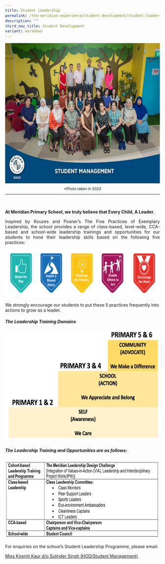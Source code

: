 ```yaml
---
title: Student Leadership
permalink: /the-meridian-experience/student-development/student-leadership/
description: ""
third_nav_title: Student Development
variant: markdown
---
```

<img src="/images/Our%20Staff/2023%20Dept%20Photos/Student_Management__Formal_min.jpg" style="width:650px;height:455px;float:center">
<p style="line-height:0.5em; font-size: 12px; text-align:center;">*Photo taken in 2023</p>
<hr>
<br>
<br>
<b>At Meridian Primary School, we truly believe that Every Child, A Leader.</b>

<p align="justify">Inspired by Kouzes and Posner’s The Five Practices of Exemplary Leadership, the school provides a range of class-based, level-wide, CCA-based and school-wide leadership trainings and opportunities for our students to hone their leadership skills based on the following five practices:</p>

<img src="/images/The%20Meridian%20Experience/2024%20Student%20Management/2024_SL1.png" style="width:650px;height:155px;float:center">

<p>We strongly encourage our students to put these 5 practices frequently into actions to grow as a leader.</p>

<h5>The Leadership Training Domains</h5>

<img src="/images/The%20Meridian%20Experience/2024%20Student%20Management/2024_SL2.png" style="width:750px;height:355px;float:center">

<h5>The Leadership Training and Opportunities are as follows:</h5>

<img src="/images/The%20Meridian%20Experience/2024%20Student%20Management/2024_SL3.png" style="width:750px;height:255px;float:center">

<p>For enquiries on the school’s Student Leadership Programme, please email:</p>
<a href="mailto:kirenjit_kaur_sulinder_singh@moe.edu.sg">Miss Kirenjit Kaur d/o Sulinder Singh (HOD/Student Management)</a>